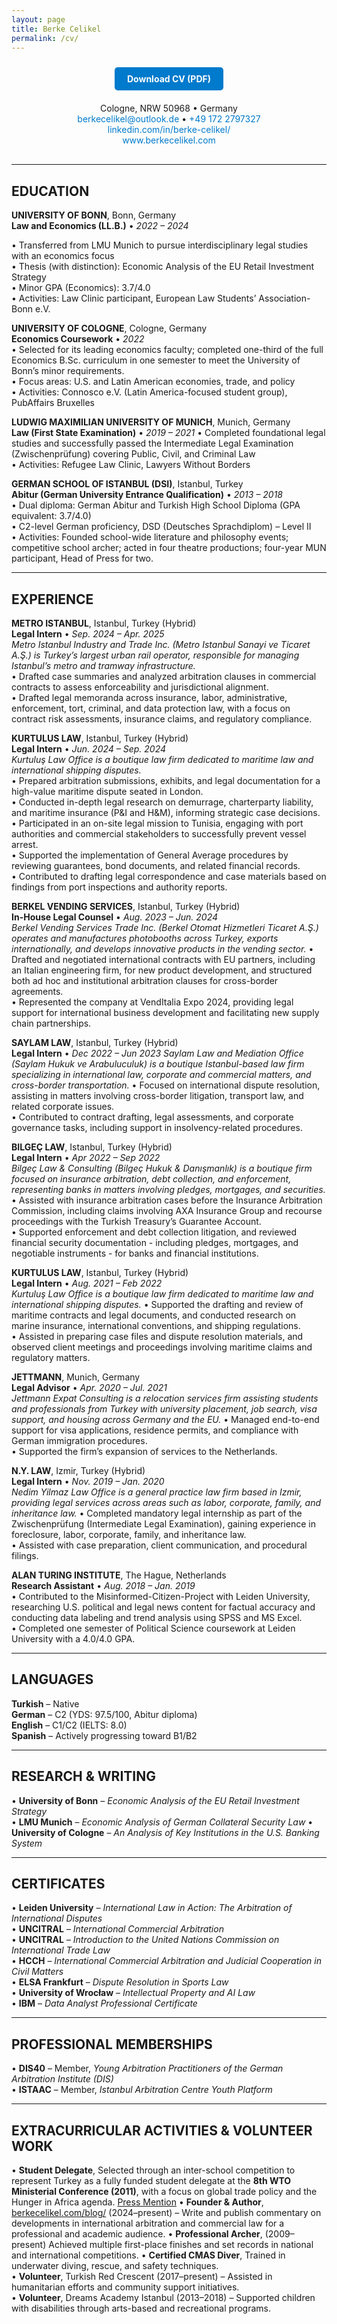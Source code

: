 ```yaml
---
layout: page
title: Berke Celikel
permalink: /cv/
---
```


<style>
.download-btn {
  display: inline-block;
  padding: 10px 20px;
  margin-bottom: 10px;
  background-color: #007acc;
  color: white !important;
  text-decoration: none;
  border-radius: 5px;
  font-weight: bold;
}
.download-btn:hover {
  background-color: #005f99;
  color: white !important;
}
.header-block {
  text-align: center;
  max-width: 700px;
  margin: 0 auto 30px auto;
  padding-top: 10px;
}
.header-block a {
  color: #007acc;
  text-decoration: none;
}
.header-block a:hover {
  text-decoration: underline;
}
</style>

<div class="header-block">
  <a class="download-btn" href="/assets/img/Berke_Celikel_CV.pdf" download>Download CV (PDF)</a>

  <div style="margin-top: 10px;">
    Cologne, NRW 50968 • Germany<br>
    <a href="mailto:berkecelikel@outlook.de">berkecelikel@outlook.de</a> •
    <a href="https://wa.me/491722797327">+49 172 2797327</a><br>
    <a href="https://linkedin.com/in/berke-celikel/">linkedin.com/in/berke-celikel/</a><br>
    <a href="http://www.berkecelikel.com">www.berkecelikel.com</a>
  </div>
</div>

<hr>

## EDUCATION

**UNIVERSITY OF BONN**, Bonn, Germany  
**Law and Economics (LL.B.)** • *2022 – 2024*

• Transferred from LMU Munich to pursue interdisciplinary legal studies with an economics focus  
• Thesis (with distinction): Economic Analysis of the EU Retail Investment Strategy  
• Minor GPA (Economics): 3.7/4.0  
• Activities: Law Clinic participant, European Law Students’ Association-Bonn e.V.  

**UNIVERSITY OF COLOGNE**, Cologne, Germany  
**Economics Coursework** • *2022*  
• Selected for its leading economics faculty; completed one-third of the full Economics B.Sc. curriculum in one semester to meet the University of Bonn’s minor requirements.  
• Focus areas: U.S. and Latin American economies, trade, and policy  
• Activities: Connosco e.V. (Latin America-focused student group), PubAffairs Bruxelles  

**LUDWIG MAXIMILIAN UNIVERSITY OF MUNICH**, Munich, Germany  
**Law (First State Examination)** • *2019 – 2021*
• Completed foundational legal studies and successfully passed the Intermediate Legal Examination (Zwischenprüfung) covering Public, Civil, and Criminal Law  
• Activities: Refugee Law Clinic, Lawyers Without Borders  

**GERMAN SCHOOL OF ISTANBUL (DSI)**, Istanbul, Turkey  
**Abitur (German University Entrance Qualification)** • *2013 – 2018*  
• Dual diploma: German Abitur and Turkish High School Diploma (GPA equivalent: 3.7/4.0)  
• C2-level German proficiency, DSD (Deutsches Sprachdiplom) – Level II  
• Activities: Founded school-wide literature and philosophy events; competitive school archer; acted in four theatre productions; four-year MUN participant, Head of Press for two.  

---

## EXPERIENCE

**METRO ISTANBUL**, Istanbul, Turkey (Hybrid)  
**Legal Intern** • *Sep. 2024 – Apr. 2025*  
*Metro Istanbul Industry and Trade Inc. (Metro Istanbul Sanayi ve Ticaret A.Ş.) is Turkey’s largest urban rail operator, responsible for managing Istanbul’s metro and tramway infrastructure.*  
• Drafted case summaries and analyzed arbitration clauses in commercial contracts to assess enforceability and jurisdictional alignment.  
• Drafted legal memoranda across insurance, labor, administrative, enforcement, tort, criminal, and data protection law, with a focus on contract risk assessments, insurance claims, and regulatory compliance.  

**KURTULUS LAW**, Istanbul, Turkey (Hybrid)  
**Legal Intern** • *Jun. 2024 – Sep. 2024*  
*Kurtuluş Law Office is a boutique law firm dedicated to maritime law and international shipping disputes.*  
• Prepared arbitration submissions, exhibits, and legal documentation for a high-value maritime dispute seated in London.  
• Conducted in-depth legal research on demurrage, charterparty liability, and maritime insurance (P&I and H&M), informing strategic case decisions.  
• Participated in an on-site legal mission to Tunisia, engaging with port authorities and commercial stakeholders to successfully prevent vessel arrest.  
• Supported the implementation of General Average procedures by reviewing guarantees, bond documents, and related financial records.  
• Contributed to drafting legal correspondence and case materials based on findings from port inspections and authority reports.  

**BERKEL VENDING SERVICES**, Istanbul, Turkey (Hybrid)  
**In-House Legal Counsel** • *Aug. 2023 – Jun. 2024*  
*Berkel Vending Services Trade Inc. (Berkel Otomat Hizmetleri Ticaret A.Ş.) operates and manufactures
photobooths across Turkey, exports internationally, and develops innovative products in the vending sector.*
• Drafted and negotiated international contracts with EU partners, including an Italian engineering firm, for new product development, and structured both ad hoc and institutional arbitration clauses for cross-border agreements.  
• Represented the company at VendItalia Expo 2024, providing legal support for international business development and facilitating new supply chain partnerships.  

**SAYLAM LAW**, Istanbul, Turkey (Hybrid)  
**Legal Intern** • *Dec 2022 – Jun 2023* 
*Saylam Law and Mediation Office (Saylam Hukuk ve Arabuluculuk) is a boutique Istanbul-based law firm
specializing in international law, corporate and commercial matters, and cross-border transportation.*
• Focused on international dispute resolution, assisting in matters involving cross-border litigation, transport law, and related corporate issues.  
• Contributed to contract drafting, legal assessments, and corporate governance tasks, including support in insolvency-related procedures.  

**BILGEÇ LAW**, Istanbul, Turkey (Hybrid)  
**Legal Intern** • *Apr 2022 – Sep 2022*  
*Bilgeç Law & Consulting (Bilgeç Hukuk & Danışmanlık) is a boutique firm focused on insurance arbitration,
debt collection, and enforcement, representing banks in matters involving pledges, mortgages, and securities.*
• Assisted with insurance arbitration cases before the Insurance Arbitration Commission, including claims involving AXA Insurance Group and recourse proceedings with the Turkish Treasury’s Guarantee Account.  
• Supported enforcement and debt collection litigation, and reviewed financial security documentation - including pledges, mortgages, and negotiable instruments - for banks and financial institutions.  

**KURTULUS LAW**, Istanbul, Turkey (Hybrid)  
**Legal Intern** • *Aug. 2021 – Feb 2022*  
*Kurtuluş Law Office is a boutique law firm dedicated to maritime law and international shipping disputes.*
• Supported the drafting and review of maritime contracts and legal documents, and conducted research on marine insurance, international conventions, and shipping regulations.  
• Assisted in preparing case files and dispute resolution materials, and observed client meetings and proceedings involving maritime claims and regulatory matters.  

**JETTMANN**, Munich, Germany  
**Legal Advisor** • *Apr. 2020 – Jul. 2021*  
*Jettmann Expat Consulting is a relocation services firm assisting students and professionals from Turkey with
university placement, job search, visa support, and housing across Germany and the EU.*
• Managed end-to-end support for visa applications, residence permits, and compliance with German immigration procedures.  
• Supported the firm’s expansion of services to the Netherlands.  

**N.Y. LAW**, Izmir, Turkey (Hybrid)  
**Legal Intern** • *Nov. 2019 – Jan. 2020*  
*Nedim Yilmaz Law Office is a general practice law firm based in Izmir, providing legal services across areas such as labor, corporate, family, and inheritance law.*
• Completed mandatory legal internship as part of the Zwischenprüfung (Intermediate Legal Examination), gaining experience in foreclosure, labor, corporate, family, and inheritance law.  
• Assisted with case preparation, client communication, and procedural filings.  

**ALAN TURING INSTITUTE**, The Hague, Netherlands  
**Research Assistant** • *Aug. 2018 – Jan. 2019*  
• Contributed to the Misinformed-Citizen-Project with Leiden University, researching U.S. political and legal news content for factual accuracy and conducting data labeling and trend analysis using SPSS and MS Excel.  
• Completed one semester of Political Science coursework at Leiden University with a 4.0/4.0 GPA.  

---

## LANGUAGES

**Turkish** – Native  
**German** – C2 (YDS: 97.5/100, Abitur diploma)  
**English** – C1/C2 (IELTS: 8.0)  
**Spanish** – Actively progressing toward B1/B2  

---

## RESEARCH & WRITING

• **University of Bonn** – *Economic Analysis of the EU Retail Investment Strategy*  
• **LMU Munich** – *Economic Analysis of German Collateral Security Law* 
• **University of Cologne** – *An Analysis of Key Institutions in the U.S. Banking System*  

---

## CERTIFICATES

• **Leiden University** – *International Law in Action: The Arbitration of International Disputes*  
• **UNCITRAL** – *International Commercial Arbitration*  
• **UNCITRAL** – *Introduction to the United Nations Commission on International Trade Law*  
• **HCCH** – *International Commercial Arbitration and Judicial Cooperation in Civil Matters*  
• **ELSA Frankfurt** – *Dispute Resolution in Sports Law*  
• **University of Wrocław** – *Intellectual Property and AI Law*  
• **IBM** – *Data Analyst Professional Certificate*  

---

## PROFESSIONAL MEMBERSHIPS

• **DIS40** – Member, *Young Arbitration Practitioners of the German Arbitration Institute (DIS)*  
• **ISTAAC** – Member, *Istanbul Arbitration Centre Youth Platform*  

---

## EXTRACURRICULAR ACTIVITIES & VOLUNTEER WORK

• **Student Delegate**, Selected through an inter-school competition to represent Turkey as a fully funded student delegate at the **8th WTO Ministerial Conference (2011)**, with a focus on global trade policy and the Hunger in Africa agenda. [Press Mention](https://konukodasi.bilfen.com/?b=detay&hno=376&k=5&s=10)
• **Founder & Author**, [berkecelikel.com/blog/](http://berkecelikel.com/blog/) (2024–present) – Write and publish commentary on developments in international arbitration and commercial law for a professional and academic audience.
• **Professional Archer**, (2009–present) Achieved multiple first-place finishes and set records in national and international competitions.
• **Certified CMAS Diver**, Trained in underwater diving, rescue, and safety techniques.  
• **Volunteer**, Turkish Red Crescent (2017–present) – Assisted in humanitarian efforts and community support
initiatives.  
• **Volunteer**, Dreams Academy Istanbul (2013–2018) – Supported children with disabilities through arts-based
and recreational programs.
